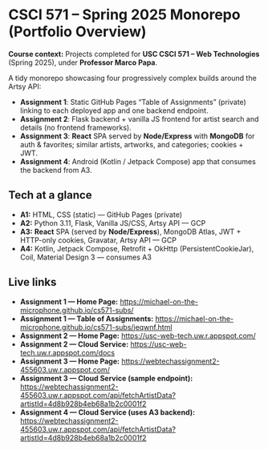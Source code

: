 # CSCI 571 – Spring 2025 Monorepo (Portfolio Overview)

**Course context:** Projects completed for **USC CSCI 571 – Web Technologies** (Spring 2025), under **Professor Marco Papa**.

A tidy monorepo showcasing four progressively complex builds around the Artsy API:
- **Assignment 1**: Static GitHub Pages “Table of Assignments” (private) linking to each deployed app and one backend endpoint.
- **Assignment 2**: Flask backend + vanilla JS frontend for artist search and details (no frontend frameworks).
- **Assignment 3**: **React** SPA served by **Node/Express** with **MongoDB** for auth & favorites; similar artists, artworks, and categories; cookies + JWT.
- **Assignment 4**: Android (Kotlin / Jetpack Compose) app that consumes the backend from A3.

## Tech at a glance
- **A1:** HTML, CSS (static) — GitHub Pages (private)
- **A2:** Python 3.11, Flask, Vanilla JS/CSS, Artsy API — GCP
- **A3:** **React** SPA (served by **Node/Express**), MongoDB Atlas, JWT + HTTP-only cookies, Gravatar, Artsy API — GCP
- **A4:** Kotlin, Jetpack Compose, Retrofit + OkHttp (PersistentCookieJar), Coil, Material Design 3 — consumes A3

## Live links
- **Assignment 1 — Home Page:** https://michael-on-the-microphone.github.io/cs571-subs/
- **Assignment 1 — Table of Assignments:** https://michael-on-the-microphone.github.io/cs571-subs/jeqwnf.html
- **Assignment 2 — Home Page:** https://usc-web-tech.uw.r.appspot.com/
- **Assignment 2 — Cloud Service:** https://usc-web-tech.uw.r.appspot.com/docs
- **Assignment 3 — Home Page:** https://webtechassignment2-455603.uw.r.appspot.com/
- **Assignment 3 — Cloud Service (sample endpoint):** https://webtechassignment2-455603.uw.r.appspot.com/api/fetchArtistData?artistId=4d8b928b4eb68a1b2c0001f2
- **Assignment 4 — Cloud Service (uses A3 backend):** https://webtechassignment2-455603.uw.r.appspot.com/api/fetchArtistData?artistId=4d8b928b4eb68a1b2c0001f2
